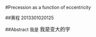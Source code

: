 #Precession as a function of eccentricity

##黄程   2013301020125

##Abstract
我是
<font size=3>我是变大的字</font>
